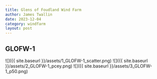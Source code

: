 ```yaml
---
title: Glens of Foudland Wind Farm
author: James Twallin
date: 2023-12-04
category: windfarm
layout: post
---
```

GLOFW-1
-------------
![]({{ site.baseurl }}/assets/1_GLOFW-1_scatter.png)
![]({{ site.baseurl }}/assets/2_GLOFW-1_pcey.png)
![]({{ site.baseurl }}/assets/3_GLOFW-1_p50.png)

